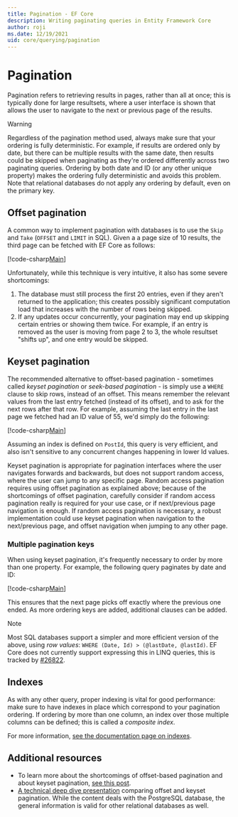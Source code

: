 ```yaml
---
title: Pagination - EF Core
description: Writing paginating queries in Entity Framework Core
author: roji
ms.date: 12/19/2021
uid: core/querying/pagination
---
```

# Pagination

Pagination refers to retrieving results in pages, rather than all at once; this is typically done for large resultsets, where a user interface is shown that allows the user to navigate to the next or previous page of the results.

> [!WARNING]
> Regardless of the pagination method used, always make sure that your ordering is fully deterministic. For example, if results are ordered only by date, but there can be multiple results with the same date, then results could be skipped when paginating as they're ordered differently across two paginating queries. Ordering by both date and ID (or any other unique property) makes the ordering fully deterministic and avoids this problem. Note that relational databases do not apply any ordering by default, even on the primary key.

## Offset pagination

A common way to implement pagination with databases is to use the `Skip` and `Take` (`OFFSET` and `LIMIT` in SQL). Given a a page size of 10 results, the third page can be fetched with EF Core as follows:

[!code-csharp[Main](../../../samples/core/Querying/Pagination/Program.cs?name=OffsetPagination&highlight=4)]

Unfortunately, while this technique is very intuitive, it also has some severe shortcomings:

1. The database must still process the first 20 entries, even if they aren't returned to the application; this creates possibly significant computation load that increases with the number of rows being skipped.
2. If any updates occur concurrently, your pagination may end up skipping certain entries or showing them twice. For example, if an entry is removed as the user is moving from page 2 to 3, the whole resultset "shifts up", and one entry would be skipped.

## Keyset pagination

The recommended alternative to offset-based pagination - sometimes called *keyset pagination* or *seek-based pagination* - is simply use a `WHERE` clause to skip rows, instead of an offset. This means remember the relevant values from the last entry fetched (instead of its offset), and to ask for the next rows after that row. For example, assuming the last entry in the last page we fetched had an ID value of 55, we'd simply do the following:

[!code-csharp[Main](../../../samples/core/Querying/Pagination/Program.cs?name=KeySetPagination&highlight=4)]

Assuming an index is defined on `PostId`, this query is very efficient, and also isn't sensitive to any concurrent changes happening in lower Id values.

Keyset pagination is appropriate for pagination interfaces where the user navigates forwards and backwards, but does not support random access, where the user can jump to any specific page. Random access pagination requires using offset pagination as explained above; because of the shortcomings of offset pagination, carefully consider if random access pagination really is required for your use case, or if next/previous page navigation is enough. If random access pagination is necessary, a robust implementation could use keyset pagination when navigation to the next/previous page, and offset navigation when jumping to any other page.

### Multiple pagination keys

When using keyset pagination, it's frequently necessary to order by more than one property. For example, the following query paginates by date and ID:

[!code-csharp[Main](../../../samples/core/Querying/Pagination/Program.cs?name=KeySetPaginationWithMultipleKeys&highlight=6)]

This ensures that the next page picks off exactly where the previous one ended. As more ordering keys are added, additional clauses can be added.

> [!NOTE]
> Most SQL databases support a simpler and more efficient version of the above, using *row values*: `WHERE (Date, Id) > (@lastDate, @lastId)`. EF Core does not currently support expressing this in LINQ queries, this is tracked by [#26822](https://github.com/dotnet/efcore/issues/26822).

## Indexes

As with any other query, proper indexing is vital for good performance: make sure to have indexes in place which correspond to your pagination ordering. If ordering by more than one column, an index over those multiple columns can be defined; this is called a *composite index*.

For more information, [see the documentation page on indexes](xref:core/modeling/indexes).

## Additional resources

* To learn more about the shortcomings of offset-based pagination and about keyset pagination, [see this post](https://use-the-index-luke.com/no-offset).
* [A technical deep dive presentation](https://www.slideshare.net/MarkusWinand/p2d2-pagination-done-the-postgresql-way) comparing offset and keyset pagination. While the content deals with the PostgreSQL database, the general information is valid for other relational databases as well.
